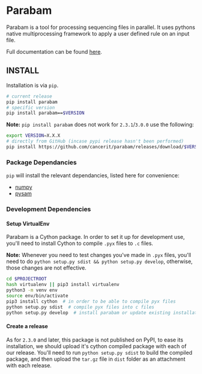 # Parabam

Parabam is a tool for processing sequencing files in parallel. It uses pythons native multiprocessing framework to apply a user defined rule on an input file.

Full documentation can be found [here](http://parabam.readthedocs.org/).

## INSTALL

Installation is via `pip`.

```bash
# current release
pip install parabam
# specific version
pip install parabam==$VERSION
```

**Note:** `pip install parabam` does not work for `2.3.1`/`3.0.0` use the following:

```bash
export VERSION=X.X.X
# directly from GitHub (incase pypi release hasn't been performed)
pip install https://github.com/cancerit/parabam/releases/download/$VERSION/parabam-${VERSION}.tar.gz
```

### Package Dependancies

`pip` will install the relevant dependancies, listed here for convenience:

* [numpy](https://numpy.org/)
* [pysam](https://www.scipy.org/)

### Development Dependencies

#### Setup VirtualEnv

Parabam is a Cython package. In order to set it up for development use, you'll need to install Cython to compile `.pyx` files to `.c` files.

**Note:** Whenever you need to test changes you've made in `.pyx` files, you'll need to do `python setup.py sdist && python setup.py develop`, otherwise, those changes are not effective.

```bash
cd $PROJECTROOT
hash virtualenv || pip3 install virtualenv
python3 -m venv env
source env/bin/activate
pip3 install cython  # in order to be able to compile pyx files
python setup.py sdist  # compile pyx files into c files
python setup.py develop  # install parabam or update existing installation
```

#### Create a release

As for `2.3.0` and later, this package is not published on PyPI, to ease its installation, we should upload it's cython compiled package with each of our release. You'll need to run `python setup.py sdist` to build the compiled package, and then upload the `tar.gz` file in `dist` folder as an attachment with each release.
